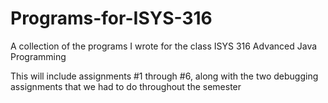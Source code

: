 # Programs-for-ISYS-316
A collection of the programs I wrote for the class ISYS 316 Advanced Java Programming

This will include assignments #1 through #6, along with the two debugging assignments that we had to do throughout the semester


